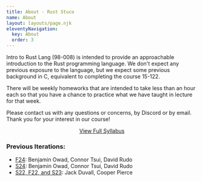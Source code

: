 ```yaml
---
title: About - Rust Stuco
name: About
layout: layouts/page.njk
eleventyNavigation:
  key: About
  order: 3
---
```


Intro to Rust Lang (98-008) is intended to provide an approachable introduction to the Rust programming language. We don't expect any previous exposure to the language, but we expect some previous background in C, equivalent to completing the course 15-122.

There will be weekly homeworks that are intended to take less than an hour each so that you have a chance to practice what we have taught in lecture for that week.

Please contact us with any questions or concerns, by Discord or by email. Thank you for your interest in our course!

[<center>View Full Syllabus</center>](/assets/pdf/syllabus-f24.pdf)

### Previous Iterations:

- [F24](/old/f24/): Benjamin Owad, Connor Tsui, David Rudo
- [S24](/old/s24/): Benjamin Owad, Connor Tsui, David Rudo
- [S22, F22, and S23](https://old-rust-stuco.duvallj.pw/): Jack Duvall, Cooper Pierce